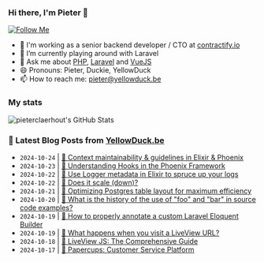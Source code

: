 ### Hi there, I'm Pieter 👋  
[![Follow Me](https://img.shields.io/github/followers/pieterclaerhout?label=Follow&style=social)](https://github.com/pieterclaerhout)

- 🏢 I'm working as a senior backend developer / CTO at [contractify.io](https://contractify.io)
- 🌱 I’m currently playing around with Laravel
- 💬 Ask me about [PHP](https://php.net), [Laravel](http://laravel.com) and [VueJS](https://vuejs.org)
- 😄 Pronouns: Pieter, Duckie, YellowDuck
- 📫 How to reach me: pieter@yellowduck.be

### My stats

![pieterclaerhout's GitHub Stats](https://github-readme-stats.vercel.app/api?username=pieterclaerhout&show_icons=true&count_private=true&line_height=40)

### 📩 Latest Blog Posts from [YellowDuck.be](https://www.yellowduck.be/)
<!-- BLOG-POST-LIST:START -->
- `2024-10-24` | [🔗 Context maintainability &amp; guidelines in Elixir &amp; Phoenix](https://www.yellowduck.be/posts/context-maintainability-and-guidelines-in-elixir-and-phoenix-curiosum)  
- `2024-10-23` | [🔗 Understanding Hooks in the Phoenix Framework](https://www.yellowduck.be/posts/understanding-hooks-in-the-phoenix-framework)  
- `2024-10-22` | [🐥 Use Logger metadata in Elixir to spruce up your logs](https://www.yellowduck.be/posts/use-logger-metadata-in-elixir-to-spruce-up-your-logs)  
- `2024-10-22` | [🔗 Does it scale &lpar;down&rpar;?](https://www.yellowduck.be/posts/does-it-scale-down)  
- `2024-10-21` | [🔗 Optimizing Postgres table layout for maximum efficiency](https://www.yellowduck.be/posts/optimizing-postgres-table-layout-for-maximum-efficiency)  
- `2024-10-20` | [🔗 What is the history of the use of &quot;foo&quot; and &quot;bar&quot; in source code examples?](https://www.yellowduck.be/posts/what-is-the-history-of-the-use-of-foo-and-bar-in-source-code-examples)  
- `2024-10-19` | [🐥 How to properly annotate a custom Laravel Eloquent Builder](https://www.yellowduck.be/posts/how-to-properly-annotate-a-custom-laravel-eloquent-builder)  
- `2024-10-19` | [🔗 What happens when you visit a LiveView URL?](https://www.yellowduck.be/posts/what-happens-when-you-visit-a-liveview-url)  
- `2024-10-18` | [🔗 LiveView JS: The Comprehensive Guide](https://www.yellowduck.be/posts/liveview-js-the-comprehensive-guide)  
- `2024-10-17` | [🔗 Papercups: Customer Service Platform](https://www.yellowduck.be/posts/papercups-customer-service-platform-blog-by-roman-glushko)  

<!-- BLOG-POST-LIST:END -->
